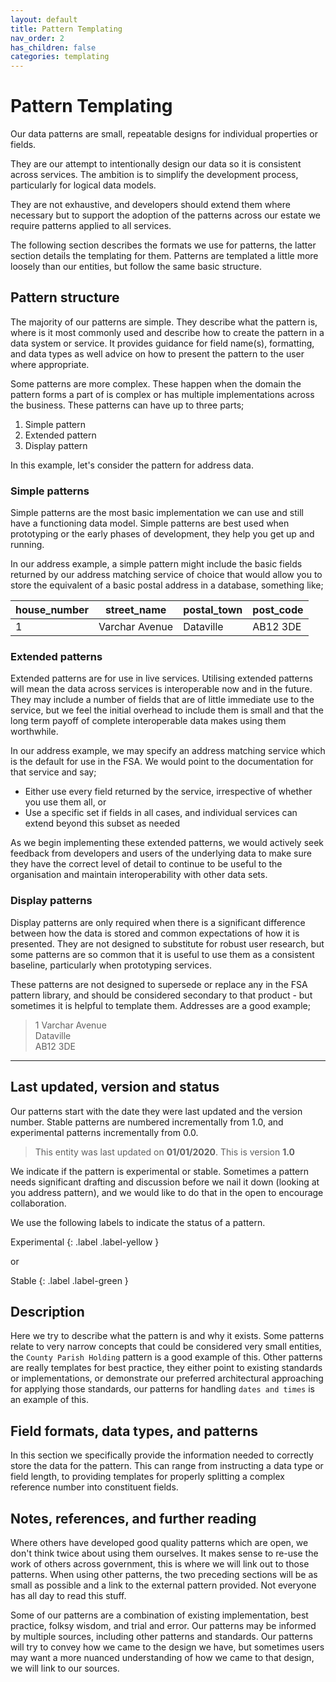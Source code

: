 ```yaml
---
layout: default
title: Pattern Templating
nav_order: 2
has_children: false
categories: templating
---
```


# Pattern Templating
Our data patterns are small, repeatable designs for individual properties or fields.

They are our attempt to intentionally design our data so it is consistent across services. The ambition is to simplify the development process, particularly for logical data models.

They are not exhaustive, and developers should extend them where necessary but to support the adoption of the patterns across our estate we require patterns applied to all services.

The following section describes the formats we use for patterns, the latter section details the templating for them. Patterns are templated a little more loosely than our entities, but follow the same basic structure.

## Pattern structure
The majority of our patterns are simple. They describe what the pattern is, where is it most commonly used and describe how to create the pattern in a data system or service. It provides guidance for field name(s), formatting, and data types as well advice on how to present the pattern to the user where appropriate.

Some patterns are more complex. These happen when the domain the pattern forms a part of is complex or has multiple implementations across the business. These patterns can have up to three parts;

1.  Simple pattern
2.  Extended pattern
3.  Display pattern

In this example, let's consider the pattern for address data.

### Simple patterns
Simple patterns are the most basic implementation we can use and still have a functioning data model. Simple patterns are best used when prototyping or the early phases of development, they help you get up and running.

In our address example, a simple pattern might include the basic fields returned by our address matching service of choice that would allow you to store the equivalent of a basic postal address in a database, something like;

| house_number | street_name | postal_town | post_code |
|--------------|-------------|-------------|-----------|
| 1 | Varchar Avenue | Dataville | AB12 3DE |

### Extended patterns
Extended patterns are for use in live services. Utilising extended patterns will mean the data across services is interoperable now and in the future. They may include a number of fields that are of little immediate use to the service, but we feel the initial overhead to include them is small and that the long term payoff of complete interoperable data makes using them worthwhile.

In our address example, we may specify an address matching service which is the default for use in the FSA. We would point to the documentation for that service and say;

-   Either use every field returned by the service, irrespective of whether you use them all, or
-   Use a specific set if fields in all cases, and individual services can extend beyond this subset as needed

As we begin implementing these extended patterns, we would actively seek feedback from developers and users of the underlying data to make sure they have the correct level of detail to continue to be useful to the organisation and maintain interoperability with other data sets.

### Display patterns
Display patterns are only required when there is a significant difference between how the data is stored and common expectations of how it is presented. They are not designed to substitute for robust user research, but some patterns are so common that it is useful to use them as a consistent baseline, particularly when prototyping services.

These patterns are not designed to supersede or replace any in the FSA pattern library, and should be considered secondary to that product - but sometimes it is helpful to template them. Addresses are a good example;

> 1 Varchar Avenue  
> Dataville  
> AB12 3DE

---

## Last updated, version and status
Our patterns start with the date they were last updated and the version number. Stable patterns are numbered incrementally from 1.0, and experimental patterns incrementally from 0.0.

> This entity was last updated on **01/01/2020**. This is version **1.0**

We indicate if the pattern is experimental or stable. Sometimes a pattern needs significant drafting and discussion before we nail it down (looking at you address pattern), and we would like to do that in the open to encourage collaboration.

We use the following labels to indicate the status of a pattern.

Experimental
{: .label .label-yellow }

or

Stable
{: .label .label-green }

## Description
Here we try to describe what the pattern is and why it exists. Some patterns relate to very narrow concepts that could be considered very small entities, the `County Parish Holding` pattern is a good example of this. Other patterns are really templates for best practice, they either point to existing standards or implementations, or demonstrate our preferred architectural approaching for applying those standards, our patterns for handling `dates and times` is an example of this.

## Field formats, data types, and patterns
In this section we specifically provide the information needed to correctly store the data for the pattern. This can range from instructing a data type or field length, to providing templates for properly splitting a complex reference number into constituent fields.

## Notes, references, and further reading
Where others have developed good quality patterns which are open, we don't think twice about using them ourselves. It makes sense to re-use the work of others across government, this is where we will link out to those patterns. When using other patterns, the two preceding sections will be as small as possible and a link to the external pattern provided. Not everyone has all day to read this stuff.

Some of our patterns are a combination of existing implementation, best practice, folksy wisdom, and trial and error. Our patterns may be informed by multiple sources, including other patterns and standards. Our patterns will try to convey how we came to the design we have, but sometimes users may want a more nuanced understanding of how we came to that design, we will link to our sources.
